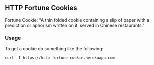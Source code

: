 ## HTTP Fortune Cookies

Fortune Cookie: "A thin folded cookie containing a slip of paper with a prediction or aphorism written on it, served in Chinese restaurants."


### Usage

To get a cookie do something like the following:

    curl -I https://http-fortune-cookie.herokuapp.com

